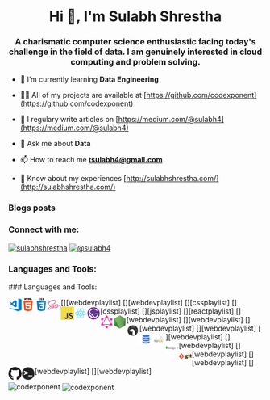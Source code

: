 <h1 align="center">Hi 👋, I'm Sulabh Shrestha</h1>
<h3 align="center">A charismatic computer science enthusiastic facing today's challenge in the field of data. I am genuinely interested in cloud computing and problem solving.</h3>

- 🌱 I’m currently learning **Data Engineering**

- 👨‍💻 All of my projects are available at [https://github.com/codexponent](https://github.com/codexponent)

- 📝 I regulary write articles on [https://medium.com/@sulabh4](https://medium.com/@sulabh4)

- 💬 Ask me about **Data**

- 📫 How to reach me **tsulabh4@gmail.com**

- 📄 Know about my experiences [http://sulabhshrestha.com/](http://sulabhshrestha.com/)

### Blogs posts
<!-- BLOG-POST-LIST:START -->
<!-- BLOG-POST-LIST:END -->

<p align="left">
<h3 align="left">Connect with me:</h3>
<a href="https://linkedin.com/in/sulabhshrestha" target="blank"><img align="center" src="https://cdn.jsdelivr.net/npm/simple-icons@3.0.1/icons/linkedin.svg" alt="sulabhshrestha" height="30" width="40" /></a>
<a href="https://medium.com/@sulabh4" target="blank"><img align="center" src="https://cdn.jsdelivr.net/npm/simple-icons@3.0.1/icons/medium.svg" alt="@sulabh4" height="30" width="40" /></a>
</p>

<h3 align="left">Languages and Tools:</h3>
### Languages and Tools:

[<img align="left" alt="Visual Studio Code" width="26px" src="https://raw.githubusercontent.com/github/explore/80688e429a7d4ef2fca1e82350fe8e3517d3494d/topics/visual-studio-code/visual-studio-code.png" />][webdevplaylist]
[<img align="left" alt="HTML5" width="26px" src="https://raw.githubusercontent.com/github/explore/80688e429a7d4ef2fca1e82350fe8e3517d3494d/topics/html/html.png" />][webdevplaylist]
[<img align="left" alt="CSS3" width="26px" src="https://raw.githubusercontent.com/github/explore/80688e429a7d4ef2fca1e82350fe8e3517d3494d/topics/css/css.png" />][cssplaylist]
[<img align="left" alt="Sass" width="26px" src="https://raw.githubusercontent.com/github/explore/80688e429a7d4ef2fca1e82350fe8e3517d3494d/topics/sass/sass.png" />][cssplaylist]
[<img align="left" alt="JavaScript" width="26px" src="https://raw.githubusercontent.com/github/explore/80688e429a7d4ef2fca1e82350fe8e3517d3494d/topics/javascript/javascript.png" />][jsplaylist]
[<img align="left" alt="React" width="26px" src="https://raw.githubusercontent.com/github/explore/80688e429a7d4ef2fca1e82350fe8e3517d3494d/topics/react/react.png" />][reactplaylist]
[<img align="left" alt="Gatsby" width="26px" src="https://raw.githubusercontent.com/github/explore/e94815998e4e0713912fed477a1f346ec04c3da2/topics/gatsby/gatsby.png" />][webdevplaylist]
[<img align="left" alt="GraphQL" width="26px" src="https://raw.githubusercontent.com/github/explore/80688e429a7d4ef2fca1e82350fe8e3517d3494d/topics/graphql/graphql.png" />][webdevplaylist]
[<img align="left" alt="Node.js" width="26px" src="https://raw.githubusercontent.com/github/explore/80688e429a7d4ef2fca1e82350fe8e3517d3494d/topics/nodejs/nodejs.png" />][webdevplaylist]
[<img align="left" alt="Deno" width="26px" src="https://raw.githubusercontent.com/github/explore/361e2821e2dea67711cde99c9c40ed357061cf27/topics/deno/deno.png" />][webdevplaylist]
[<img align="left" alt="SQL" width="26px" src="https://raw.githubusercontent.com/github/explore/80688e429a7d4ef2fca1e82350fe8e3517d3494d/topics/sql/sql.png" />][webdevplaylist]
[<img align="left" alt="MySQL" width="26px" src="https://raw.githubusercontent.com/github/explore/80688e429a7d4ef2fca1e82350fe8e3517d3494d/topics/mysql/mysql.png" />][webdevplaylist]
[<img align="left" alt="MongoDB" width="26px" src="https://raw.githubusercontent.com/github/explore/80688e429a7d4ef2fca1e82350fe8e3517d3494d/topics/mongodb/mongodb.png" />][webdevplaylist]
[<img align="left" alt="Git" width="26px" src="https://raw.githubusercontent.com/github/explore/80688e429a7d4ef2fca1e82350fe8e3517d3494d/topics/git/git.png" />][webdevplaylist]
[<img align="left" alt="GitHub" width="26px" src="https://raw.githubusercontent.com/github/explore/78df643247d429f6cc873026c0622819ad797942/topics/github/github.png" />][webdevplaylist]
[<img align="left" alt="Terminal" width="26px" src="https://raw.githubusercontent.com/github/explore/80688e429a7d4ef2fca1e82350fe8e3517d3494d/topics/terminal/terminal.png" />][webdevplaylist]


<p><img align="left" src="https://github-readme-stats.vercel.app/api/top-langs/?username=codexponent&layout=compact" alt="codexponent" /></p>

<p>&nbsp;<img align="center" src="https://github-readme-stats.vercel.app/api?username=codexponent&show_icons=true" alt="codexponent" /></p>
